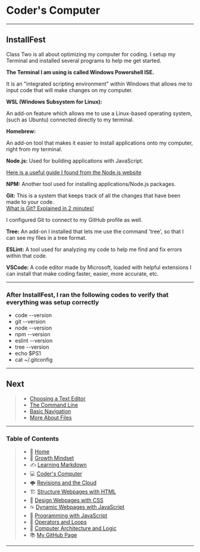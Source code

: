 # Coder's Computer
  
_____  
  
## InstallFest

  Class Two is all about optimizing my computer for coding. I setup my Terminal and installed several programs to help me get started.
  
  **The Terminal I am using is called Windows Powershell ISE.**

  It is an "integrated scripting environment" within Windows that allows me to input code that will make changes on my computer.  

  **WSL (Windows Subsystem for Linux):**
  
  An add-on feature which allows me to use a Linux-based operating system, (such as Ubuntu) connected directly to my terminal.

  **Homebrew:**
  
  An add-on tool that makes it easier to install applications onto my computer, right from my terminal.
  
  **Node.js:** Used for building applications with JavaScript.
  
  [Here is a useful guide I found from the Node.js website](https://nodejs.dev/learn)<br>

  **NPM:** Another tool used for installing applications/Node.js packages.

  **Git:** This is a system that keeps track of all the changes that have been made to your code.<br>
    [What is Git? Explained in 2 minutes!](https://www.youtube.com/watch?v=2ReR1YJrNOM)

  I configured Git to connect to my GitHub profile as well.
  
  **Tree:** An add-on I installed that lets me use the command 'tree', so that I can see my files in a tree format.
  
  **ESLint:** A tool used for analyzing my code to help me find and fix errors within that code.
  
  **VSCode:** A code editor made by Microsoft, loaded with helpful extensions I can install that make coding faster, easier, more accurate, etc.
  
_____  
  
### After InstallFest, I ran the following codes to verify that everything was setup correctly

* code --version
* git --version
* node --version
* npm --version
* eslint --version
* tree --version
* echo $PS1
* cat ~/.gitconfig

_____

## Next

> * [Choosing a Text Editor](/texteditor.md)
> * [The Command Line](/thecommandline.md)
> * [Basic Navigation](/basicnavigation.md)
> * [More About Files](/moreaboutfiles.md)

_____

### **Table of Contents**

> * 🏡 [Home](README.md)
> * 💭 [Growth Mindset](growthmindset.md)
> * ✍️ [Learning Markdown](learningmarkdown.md)
> * 💻 [Coder's Computer](coderscomputer.md)
> * 🌩️ [Revisions and the Cloud](revisionscloud.md)
> * 🏗️ [Structure Webpages with HTML](structure.md)
> * 🎨 [Design Webpages with CSS](designcss.md)
> * ☕ [Dynamic Webpages with JavaScript](dynamicjava.md)
> * 🌵 [Programming with JavaScript](programjs.md)
> * 🤖 [Operators and Loops](operloops.md)
> * 🧮 [Computer Architecture and Logic](comparchlogic.md)
> * 📚 [My GitHub Page](https://github.com/mistidinzy)

_____
